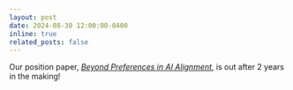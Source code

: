 ```yaml
---
layout: post
date: 2024-08-30 12:00:00-0400
inline: true
related_posts: false
---
```


Our position paper, [*Beyond Preferences in AI Alignment*](https://arxiv.org/abs/2408.16984), is out after 2 years in the making!